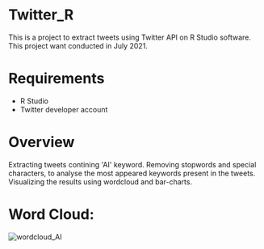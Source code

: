 # Twitter_R

This is a project to extract tweets using Twitter API on R Studio software. This project want conducted in July 2021. 

# Requirements
- R Studio
- Twitter developer account 

# Overview 

Extracting tweets contining 'AI' keyword. Removing stopwords and special characters, to analyse the most appeared keywords present in the tweets. Visualizing the results using wordcloud and bar-charts.

# Word Cloud: 

![wordcloud_AI](https://user-images.githubusercontent.com/76147566/133926529-f4054c4e-38bc-4cbe-b8f0-05db590e73d2.png)



